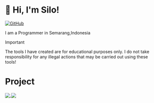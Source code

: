 # 👋 Hi, I'm Silo!

[![GitHub](https://img.shields.io/badge/GitHub-000000?style=for-the-badge&logo=github&logoColor=white)](https://github.com/SiloKusuma)

I am a Programmer in Semarang,Indonesia

> [!IMPORTANT]
> The tools I have created are for educational purposes only. I do not take responsibility for any illegal actions that may be carried out using these tools!
>

# Project
<a href="https://github.com/SiloKusuma/Portofolio">
  <img align="center" src="https://github-readme-stats.vercel.app/api/pin/?username=SiloKusuma&repo=Portofolio&title_color=ffffff&text_color=c9cacc&icon_color=2bbc8a&bg_color=1d1f21" />
</a>
<a href="https://github.com/SiloKusuma/Web-sadap-kamera">
  <img align="center" src="https://github-readme-stats.vercel.app/api/pin/?username=SiloKusuma&repo=Web-sadap-kamera&title_color=ffffff&text_color=c9cacc&icon_color=2bbc8a&bg_color=1d1f21" />
</a>
